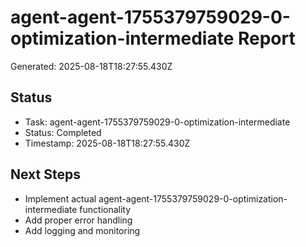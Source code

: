 # agent-agent-1755379759029-0-optimization-intermediate Report

Generated: 2025-08-18T18:27:55.430Z

## Status
- Task: agent-agent-1755379759029-0-optimization-intermediate
- Status: Completed
- Timestamp: 2025-08-18T18:27:55.430Z

## Next Steps
- Implement actual agent-agent-1755379759029-0-optimization-intermediate functionality
- Add proper error handling
- Add logging and monitoring
